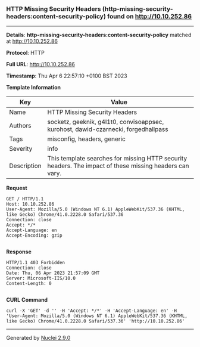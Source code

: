 ### HTTP Missing Security Headers (http-missing-security-headers:content-security-policy) found on http://10.10.252.86
---
**Details**: **http-missing-security-headers:content-security-policy**  matched at http://10.10.252.86

**Protocol**: HTTP

**Full URL**: http://10.10.252.86

**Timestamp**: Thu Apr 6 22:57:10 +0100 BST 2023

**Template Information**

| Key | Value |
|---|---|
| Name | HTTP Missing Security Headers |
| Authors | socketz, geeknik, g4l1t0, convisoappsec, kurohost, dawid-czarnecki, forgedhallpass |
| Tags | misconfig, headers, generic |
| Severity | info |
| Description | This template searches for missing HTTP security headers. The impact of these missing headers can vary.<br> |

**Request**
```http
GET / HTTP/1.1
Host: 10.10.252.86
User-Agent: Mozilla/5.0 (Windows NT 6.1) AppleWebKit/537.36 (KHTML, like Gecko) Chrome/41.0.2228.0 Safari/537.36
Connection: close
Accept: */*
Accept-Language: en
Accept-Encoding: gzip


```

**Response**
```http
HTTP/1.1 403 Forbidden
Connection: close
Date: Thu, 06 Apr 2023 21:57:09 GMT
Server: Microsoft-IIS/10.0
Content-Length: 0


```


**CURL Command**
```
curl -X 'GET' -d '' -H 'Accept: */*' -H 'Accept-Language: en' -H 'User-Agent: Mozilla/5.0 (Windows NT 6.1) AppleWebKit/537.36 (KHTML, like Gecko) Chrome/41.0.2228.0 Safari/537.36' 'http://10.10.252.86'
```
---
Generated by [Nuclei 2.9.0](https://github.com/projectdiscovery/nuclei)